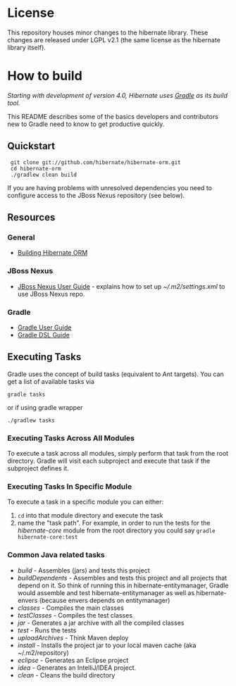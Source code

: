 License
=======

This repository houses minor changes to the hibernate library.  These changes are released under LGPL v2.1 (the same license as the hibernate library itself).

How to build
============

*Starting with development of version 4.0, Hibernate uses [Gradle](http://gradle.org) as its build tool.*

This README describes some of the basics developers and contributors new to Gradle need to know to get productive quickly.

Quickstart
----------

     git clone git://github.com/hibernate/hibernate-orm.git
     cd hibernate-orm
     ./gradlew clean build
     
If you are having problems with unresolved dependencies you need to configure access to the JBoss Nexus repository
(see below).


Resources
---------

### General

* [Building Hibernate ORM](https://community.jboss.org/wiki/BuildingHibernateORM4x)

### JBoss Nexus

* [JBoss Nexus User Guide](http://community.jboss.org/wiki/MavenGettingStarted-Users) - explains how to set up _~/.m2/settings.xml_ to use JBoss Nexus repo.

### Gradle

* [Gradle User Guide](http://gradle.org/docs/current/userguide/userguide_single.html)
* [Gradle DSL Guide](http://gradle.org/docs/current/dsl/index.html)

Executing Tasks
---------------

Gradle uses the concept of build tasks (equivalent to Ant targets). You can get a list of available tasks 
via 

    gradle tasks

or if using gradle wrapper

	./gradlew tasks

### Executing Tasks Across All Modules

To execute a task across all modules, simply perform that task from the root directory.  Gradle will visit each
subproject and execute that task if the subproject defines it.

### Executing Tasks In Specific Module

To execute a task in a specific module you can either:

1. `cd` into that module directory and execute the task
2. name the "task path".  For example, in order to run the tests for the _hibernate-core_ module from the root directory you could say `gradle hibernate-core:test`

### Common Java related tasks

* _build_ - Assembles (jars) and tests this project
* _buildDependents_ - Assembles and tests this project and all projects that depend on it.  So think of running this in hibernate-entitymanager, Gradle would assemble and test hibernate-entitymanager as well as hibernate-envers (because envers depends on entitymanager)
* _classes_ - Compiles the main classes
* _testClasses_ - Compiles the test classes
* _jar_ - Generates a jar archive with all the compiled classes
* _test_ - Runs the tests
* _uploadArchives_ - Think Maven deploy
* _install_ - Installs the project jar to your local maven cache (aka ~/.m2/repository)
* _eclipse_ - Generates an Eclipse project
* _idea_ - Generates an IntelliJ/IDEA project.
* _clean_ - Cleans the build directory

